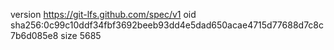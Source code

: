 version https://git-lfs.github.com/spec/v1
oid sha256:0c99c10ddf34fbf3692beeb93dd4e5dad650acae4715d77688d7c8c7b6d085e8
size 5685
